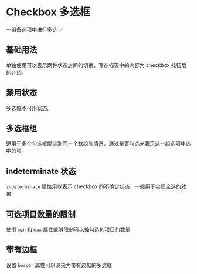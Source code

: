# Checkbox 多选框

一组备选项中进行多选 ✅

## 基础用法

单独使用可以表示两种状态之间的切换，写在标签中的内容为 checkbox 按钮后的介绍。

<demo src="./checkbox/checkbox-base.vue" desc="在 el-checkbox 元素中定义 v-model 绑定变量，单一的 checkbox 中，默认绑定变量的值会是Boolean，选中为true。"></demo>

## 禁用状态

多选框不可用状态。

<demo src="./checkbox/checkbox-disabled.vue" desc="设置disabled属性即可。"></demo>

## 多选框组

适用于多个勾选框绑定到同一个数组的情景，通过是否勾选来表示这一组选项中选中的项。

<demo src="./checkbox/checkbox-group.vue" desc="checkbox-group元素能把多个 checkbox 管理为一组，只需要在 Group 中使用 v-model 绑定 Array 类型的变量即可。 el-checkbox 的 label属性是该 checkbox 对应的值，若该标签中无内容，则该属性也充当 checkbox 按钮后的介绍。label与数组中的元素值相对应，如果存在指定的值则为选中状态，否则为不选中。"></demo>

## indeterminate 状态

`indeterminate` 属性用以表示 checkbox 的不确定状态，一般用于实现全选的效果

<demo src="./checkbox/checkbox-indeterminate.vue"></demo>

## 可选项目数量的限制

使用 `min` 和 `max` 属性能够限制可以被勾选的项目的数量

<demo src="./checkbox/checkbox-min-max.vue"></demo>

## 带有边框

设置 `border` 属性可以渲染为带有边框的多选框

<demo src="./checkbox/checkbox-border.vue"></demo>
